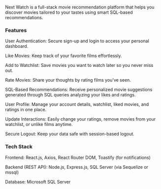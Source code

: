 Next Watch is a full-stack movie recommendation platform that helps you discover movies tailored to your tastes using smart SQL-based recommendations.

### Features
User Authentication: Secure sign-up and login to access your personal dashboard.

Like Movies: Keep track of your favorite films effortlessly.

Add to Watchlist: Save movies you want to watch later so you never miss out.

Rate Movies: Share your thoughts by rating films you’ve seen.

SQL-Based Recommendations: Receive personalized movie suggestions generated through SQL queries analyzing your likes and ratings.

User Profile: Manage your account details, watchlist, liked movies, and ratings in one place.

Update Interactions: Easily change your ratings, remove movies from your watchlist, or unlike films anytime.

Secure Logout: Keep your data safe with session-based logout.

### Tech Stack
Frontend: React.js, Axios, React Router DOM, Toastify (for notifications)

Backend (REST API): Node.js, Express.js, SQL Server (via Sequelize or mssql)

Database: Microsoft SQL Server
